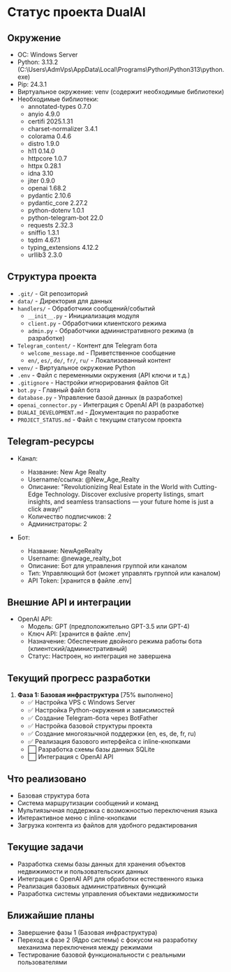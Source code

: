 # Статус проекта DualAI

## Окружение
- ОС: Windows Server
- Python: 3.13.2 (C:\Users\AdmVps\AppData\Local\Programs\Python\Python313\python.exe)
- Pip: 24.3.1
- Виртуальное окружение: venv (содержит необходимые библиотеки)
- Необходимые библиотеки:
  - annotated-types 0.7.0
  - anyio 4.9.0
  - certifi 2025.1.31
  - charset-normalizer 3.4.1
  - colorama 0.4.6
  - distro 1.9.0
  - h11 0.14.0
  - httpcore 1.0.7
  - httpx 0.28.1
  - idna 3.10
  - jiter 0.9.0
  - openai 1.68.2
  - pydantic 2.10.6
  - pydantic_core 2.27.2
  - python-dotenv 1.0.1
  - python-telegram-bot 22.0
  - requests 2.32.3
  - sniffio 1.3.1
  - tqdm 4.67.1
  - typing_extensions 4.12.2
  - urllib3 2.3.0

## Структура проекта
- `.git/` - Git репозиторий
- `data/` - Директория для данных
- `handlers/` - Обработчики сообщений/событий
  - `__init__.py` - Инициализация модуля
  - `client.py` - Обработчики клиентского режима
  - `admin.py` - Обработчики административного режима (в разработке)
- `Telegram_content/` - Контент для Telegram бота
  - `welcome_message.md` - Приветственное сообщение
  - `en/`, `es/`, `de/`, `fr/`, `ru/` - Локализованный контент
- `venv/` - Виртуальное окружение Python
- `.env` - Файл с переменными окружения (API ключи и т.д.)
- `.gitignore` - Настройки игнорирования файлов Git
- `bot.py` - Главный файл бота
- `database.py` - Управление базой данных (в разработке)
- `openai_connector.py` - Интеграция с OpenAI API (в разработке)
- `DUALAI_DEVELOPMENT.md` - Документация по разработке
- `PROJECT_STATUS.md` - Файл с текущим статусом проекта

## Telegram-ресурсы
- Канал:
  - Название: New Age Realty
  - Username/ссылка: @New_Age_Realty
  - Описание: "Revolutionizing Real Estate in the World with Cutting-Edge Technology. Discover exclusive property listings, smart insights, and seamless transactions — your future home is just a click away!"
  - Количество подписчиков: 2
  - Администраторы: 2

- Бот:
  - Название: NewAgeRealty
  - Username: @newage_realty_bot
  - Описание: Бот для управления группой или каналом
  - Тип: Управляющий бот (может управлять группой или каналом)
  - API Token: [хранится в файле .env]

## Внешние API и интеграции
- OpenAI API:
  - Модель: GPT (предположительно GPT-3.5 или GPT-4)
  - Ключ API: [хранится в файле .env]
  - Назначение: Обеспечение двойного режима работы бота (клиентский/административный)
  - Статус: Настроен, но интеграция не завершена

## Текущий прогресс разработки
1. **Фаза 1: Базовая инфраструктура** [75% выполнено]
   - ✅ Настройка VPS с Windows Server
   - ✅ Настройка Python-окружения и зависимостей
   - ✅ Создание Telegram-бота через BotFather
   - ✅ Настройка базовой структуры проекта
   - ✅ Создание многоязычной поддержки (en, es, de, fr, ru)
   - ✅ Реализация базового интерфейса с inline-кнопками
   - ⬜ Разработка схемы базы данных SQLite
   - ⬜ Интеграция с OpenAI API

## Что реализовано
- Базовая структура бота
- Система маршрутизации сообщений и команд
- Мультиязычная поддержка с возможностью переключения языка
- Интерактивное меню с inline-кнопками
- Загрузка контента из файлов для удобного редактирования

## Текущие задачи
- Разработка схемы базы данных для хранения объектов недвижимости и пользовательских данных
- Интеграция с OpenAI API для обработки естественного языка
- Реализация базовых административных функций
- Разработка системы управления объектами недвижимости

## Ближайшие планы
- Завершение фазы 1 (Базовая инфраструктура)
- Переход к фазе 2 (Ядро системы) с фокусом на разработку механизма переключения между режимами
- Тестирование базовой функциональности с реальными пользователями